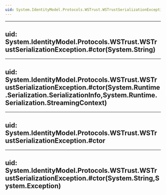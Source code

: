 ```yaml
---
uid: System.IdentityModel.Protocols.WSTrust.WSTrustSerializationException
---
```


---
uid: System.IdentityModel.Protocols.WSTrust.WSTrustSerializationException.#ctor(System.String)
---

---
uid: System.IdentityModel.Protocols.WSTrust.WSTrustSerializationException.#ctor(System.Runtime.Serialization.SerializationInfo,System.Runtime.Serialization.StreamingContext)
---

---
uid: System.IdentityModel.Protocols.WSTrust.WSTrustSerializationException.#ctor
---

---
uid: System.IdentityModel.Protocols.WSTrust.WSTrustSerializationException.#ctor(System.String,System.Exception)
---
